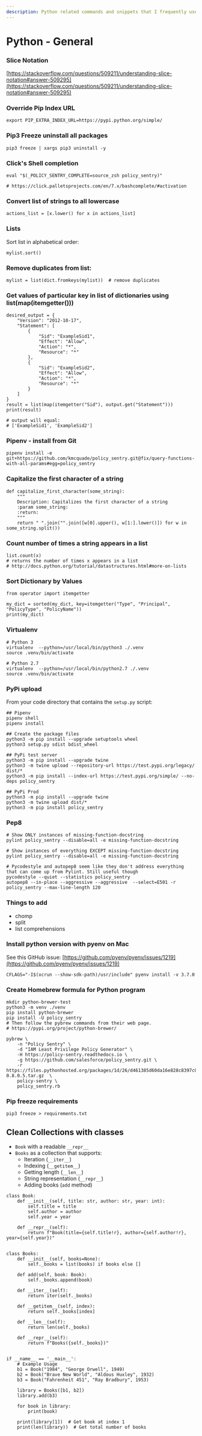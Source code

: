 ```yaml
---
description: Python related commands and snippets that I frequently use
---
```


# Python - General

### Slice Notation

[https://stackoverflow.com/questions/509211/understanding-slice-notation#answer-509295](https://stackoverflow.com/questions/509211/understanding-slice-notation#answer-509295)

### Override Pip Index URL

```
export PIP_EXTRA_INDEX_URL=https://pypi.python.org/simple/
```

### Pip3 Freeze uninstall all packages

```
pip3 freeze | xargs pip3 uninstall -y
```

### Click's Shell completion

```
eval "$(_POLICY_SENTRY_COMPLETE=source_zsh policy_sentry)"

# https://click.palletsprojects.com/en/7.x/bashcomplete/#activation
```

### Convert list of strings to all lowercase

```
actions_list = [x.lower() for x in actions_list]
```

### Lists

Sort list in alphabetical order:

```
mylist.sort()
```

### Remove duplicates from list:

```
mylist = list(dict.fromkeys(mylist))  # remove duplicates

```

### Get values of particular key in list of dictionaries using list(map(itemgetter()))

```
desired_output = {
    "Version": "2012-10-17",
    "Statement": [
        {
            "Sid": "ExampleSid1",
            "Effect": "Allow",
            "Action": "*",
            "Resource": "*"
        },
        {
            "Sid": "ExampleSid2",
            "Effect": "Allow",
            "Action": "*",
            "Resource": "*"
        }
    ]
}
result = list(map(itemgetter("Sid"), output.get("Statement")))
print(result)

# output will equal:
# ['ExampleSid1', 'ExampleSid2']
```

### Pipenv - install from Git

```
pipenv install -e git+https://github.com/kmcquade/policy_sentry.git@fix/query-functions-with-all-params#egg=policy_sentry
```

### Capitalize the first character of a string

```
def capitalize_first_character(some_string):
    """
    Description: Capitalizes the first character of a string
    :param some_string:
    :return:
    """
    return " ".join("".join([w[0].upper(), w[1:].lower()]) for w in some_string.split())
```

### Count number of times a string appears in a list

```
list.count(x)
# returns the number of times x appears in a list
# http://docs.python.org/tutorial/datastructures.html#more-on-lists
```

### Sort Dictionary by Values

```
from operator import itemgetter

my_dict = sorted(my_dict, key=itemgetter("Type", "Principal", "PolicyType", "PolicyName"))
print(my_dict)
```

### Virtualenv&#x20;

```
# Python 3
virtualenv  --python=/usr/local/bin/python3 ./.venv
source .venv/bin/activate

# Python 2.7
virtualenv  --python=/usr/local/bin/python2.7 ./.venv
source .venv/bin/activate
```



### PyPi upload

From your code directory that contains the `setup.py` script:

```
## Pipenv
pipenv shell
pipenv install

## Create the package files
python3 -m pip install --upgrade setuptools wheel
python3 setup.py sdist bdist_wheel

## PyPi test server
python3 -m pip install --upgrade twine
python3 -m twine upload --repository-url https://test.pypi.org/legacy/ dist/*
python3 -m pip install --index-url https://test.pypi.org/simple/ --no-deps policy_sentry

## PyPi Prod
python3 -m pip install --upgrade twine
python3 -m twine upload dist/*
python3 -m pip install policy_sentry
```

### Pep8

```
# Show ONLY instances of missing-function-docstring
pylint policy_sentry --disable=all -e missing-function-docstring

# Show instances of everything EXCEPT missing-function-docstring
pylint policy_sentry --disable=all -e missing-function-docstring

# Pycodestyle and autopep8 seem like they don't address everything that can come up from Pylint. Still useful though
pycodestyle --quiet --statistics policy_sentry
autopep8 --in-place --aggressive --aggressive  --select=E501 -r policy_sentry --max-line-length 120
```



### Things to add

* chomp
* split
* list comprehensions



### Install python version with pyenv on Mac <a href="#install-python-version-with-pyenv-on-mac" id="install-python-version-with-pyenv-on-mac"></a>

See this GitHub issue: [https://github.com/pyenv/pyenv/issues/1219](https://github.com/pyenv/pyenv/issues/1219)

```
CFLAGS="-I$(xcrun --show-sdk-path)/usr/include" pyenv install -v 3.7.0
```



### Create Homebrew formula for Python program

```
mkdir python-brewer-test
python3 -m venv ./venv
pip install python-brewer
pip install -U policy_sentry
# Then follow the pybrew commands from their web page.
# https://pypi.org/project/python-brewer/

pybrew \
    -n "Policy Sentry" \
    -d "IAM Least Privilege Policy Generator" \
    -H https://policy-sentry.readthedocs.io \
    -g https://github.com/salesforce/policy_sentry.git \
    -r https://files.pythonhosted.org/packages/1d/26/d461385d60da16e828c8397c06f414e6d2b410c7ff70d71247c625cefdd9/policy_sentry-0.8.0.5.tar.gz  \
    policy-sentry \
    policy_sentry.rb
```

### Pip freeze requirements

```
pip3 freeze > requirements.txt
```

## Clean Collections with classes

* `Book` with a readable `__repr__`
* `Books` as a collection that supports:
  * Iteration (`__iter__`)
  * Indexing (`__getitem__`)
  * Getting length (`__len__`)
  * String representation (`__repr__`)
  * Adding books (`add` method)

```
class Book:
    def __init__(self, title: str, author: str, year: int):
        self.title = title
        self.author = author
        self.year = year

    def __repr__(self):
        return f"Book(title={self.title!r}, author={self.author!r}, year={self.year})"


class Books:
    def __init__(self, books=None):
        self._books = list(books) if books else []

    def add(self, book: Book):
        self._books.append(book)

    def __iter__(self):
        return iter(self._books)

    def __getitem__(self, index):
        return self._books[index]

    def __len__(self):
        return len(self._books)

    def __repr__(self):
        return f"Books({self._books})"


if __name__ == '__main__':
    # Example Usage
    b1 = Book("1984", "George Orwell", 1949)
    b2 = Book("Brave New World", "Aldous Huxley", 1932)
    b3 = Book("Fahrenheit 451", "Ray Bradbury", 1953)

    library = Books([b1, b2])
    library.add(b3)

    for book in library:
        print(book)

    print(library[1])  # Get book at index 1
    print(len(library))  # Get total number of books
```
